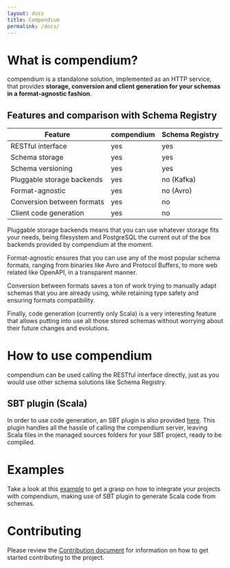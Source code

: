 ```yaml
---
layout: docs
title: Compendium
permalink: /docs/
---
```



# What is compendium?
compendium is a standalone solution, implemented as an HTTP service, that provides **storage, conversion and client generation for your schemas in a format-agnostic fashion**.

## Features and comparison with Schema Registry

|Feature                          |compendium |Schema Registry|
|-------------------------------  |-----------|---------------|
|RESTful interface                |yes        |yes            |
|Schema storage                   |yes        |yes            |
|Schema versioning                |yes        |yes            |
|Pluggable storage backends       |yes        |no (Kafka)     |
|Format-agnostic                  |yes        |no (Avro)      |
|Conversion between formats       |yes        |no             |
|Client code generation           |yes        |no             |

Pluggable storage backends means that you can use whatever storage fits your needs, being filesystem and PostgreSQL the current out of the box backends provided by compendium at the moment.

Format-agnostic ensures that you can use any of the most popular schema formats, ranging from binaries like Avro and Protocol Buffers, to more web related like OpenAPI, in a transparent manner.

Conversion between formats saves a ton of work trying to manually adapt schemas that you are already using, while retaining type safety and ensuring formats compatibility.

Finally, code generation (currently only Scala) is a very interesting feature that allows putting into use all those stored schemas without worrying about their future changes and evolutions.

# How to use compendium

compendium can be used calling the RESTful interface directly, just as you would use other schema solutions like Schema Registry.

## SBT plugin (Scala)

In order to use code generation, an SBT plugin is also provided [here](https://github.com/higherkindness/sbt-compendium). This plugin handles all the hassle of calling the compendium server, leaving Scala files in the managed sources folders for your SBT project, ready to be compiled.

# Examples

Take a look at this [example](https://github.com/higherkindness/compendium-example) to get a grasp on how to integrate your projects with compendium, making use of SBT plugin to generate Scala code from schemas.

# Contributing

Please review the [Contribution document](https://github.com/higherkindness/compendium/blob/master/CONTRIBUTING.md) for information on how to get started contributing to the project.

